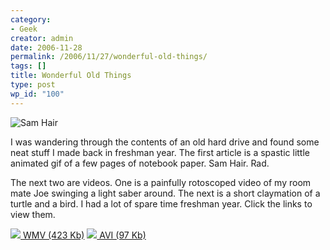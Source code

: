 ```yaml
---
category:
- Geek
creator: admin
date: 2006-11-28
permalink: /2006/11/27/wonderful-old-things/
tags: []
title: Wonderful Old Things
type: post
wp_id: "100"
---
```


![Sam Hair](https://static.velvetcache.org/pages/2006/11/27/wonderful-old-things/samhair.gif)

I was wandering through the contents of an old hard drive and found some neat stuff I made back in freshman year.  The first article is a spastic little animated gif of a few pages of notebook paper.  Sam Hair.  Rad.

The next two are videos.  One is a painfully rotoscoped video of my room mate Joe swinging a light saber around.  The next is a short claymation of a turtle and a bird.  I had a lot of spare time freshman year. Click the links to view them.

[![](https://static.velvetcache.org/pages/2006/11/27/wonderful-old-things/Screenshot0.png) WMV (423 Kb)](https://static.velvetcache.org/pages/2006/11/27/wonderful-old-things/hesnojedi.wmv)
[![](https://static.velvetcache.org/pages/2006/11/27/wonderful-old-things/Screenshot1.png) AVI (97 Kb)](https://static.velvetcache.org/pages/2006/11/27/wonderful-old-things/LittleClayBird.avi)

